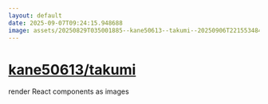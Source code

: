 ```yaml
---
layout: default
date: 2025-09-07T09:24:15.948688
image: assets/20250829T035001885--kane50613--takumi--20250906T221553484--cropped.png
---
```


# [kane50613/takumi](https://github.com/kane50613/takumi)

render React components as images

